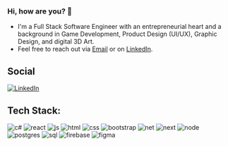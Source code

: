 ### Hi, how are you? 👋
+ I'm a Full Stack Software Engineer with an entrepreneurial heart and a background in Game Development, Product Design (UI/UX), Graphic Design, and digital 3D Art.
+ Feel free to reach out via [Email](feliz.jovanni@gmail.com) or on [LinkedIn](https://www.linkedin.com/in/jfeliz/).

## Social
[![LinkedIn](https://github.com/JFelz/jfelz/assets/34929951/5cd764e6-b73c-4128-845a-d660849e75fe)](https://www.linkedin.com/in/jfeliz/)
## Tech Stack:
![c#](https://github.com/JFelz/jfelz/assets/34929951/19ccf9d0-2e07-49c1-bcf4-fb849683533d)
![react](https://github.com/JFelz/jfelz/assets/34929951/79534f1b-efa5-434c-877f-d7b88be2373f)
![js](https://github.com/JFelz/jfelz/assets/34929951/556a2734-18d0-4a6c-87a6-b5cd9d1777cc)
![html](https://github.com/JFelz/jfelz/assets/34929951/e27e655f-1008-4d60-aef5-fa7d2bce4b63)
![css](https://github.com/JFelz/jfelz/assets/34929951/3afc922e-61e2-494a-b431-d2f1e2114ab6)
![bootstrap](https://github.com/JFelz/jfelz/assets/34929951/b6061111-f962-4d0b-90a7-788b656ede4e)
![net](https://github.com/JFelz/jfelz/assets/34929951/c211ff85-25bc-4683-b1b7-dbbc347a7c15)
![next](https://github.com/JFelz/jfelz/assets/34929951/9e3bb144-3b97-49a1-85b3-2cf57682ea23)
![node](https://github.com/JFelz/jfelz/assets/34929951/1b24f5ab-63a7-4b93-86a5-240423d5431d)
![postgres](https://github.com/JFelz/jfelz/assets/34929951/33dcc716-c9e1-4130-ae87-c8f855480f96)
![sql](https://github.com/JFelz/jfelz/assets/34929951/05150cc2-be48-4dde-ab38-ea2faf6bcbe6)
![firebase](https://github.com/JFelz/jfelz/assets/34929951/60469b19-fc74-44e7-8557-eff4b8acf677)
![figma](https://github.com/JFelz/jfelz/assets/34929951/56074235-440d-4af6-8298-ea48cef4a1a8)




<!--
**JFelz/jfelz** is a ✨ _special_ ✨ repository because its `README.md` (this file) appears on your GitHub profile.

Here are some ideas to get you started:

- 🔭 I’m currently working on ...
- 🌱 I’m currently learning ...
- 👯 I’m looking to collaborate on ...
- 🤔 I’m looking for help with ...
- 💬 Ask me about ...
- 📫 How to reach me: ...
- 😄 Pronouns: ...
- ⚡ Fun fact: ...
-->
